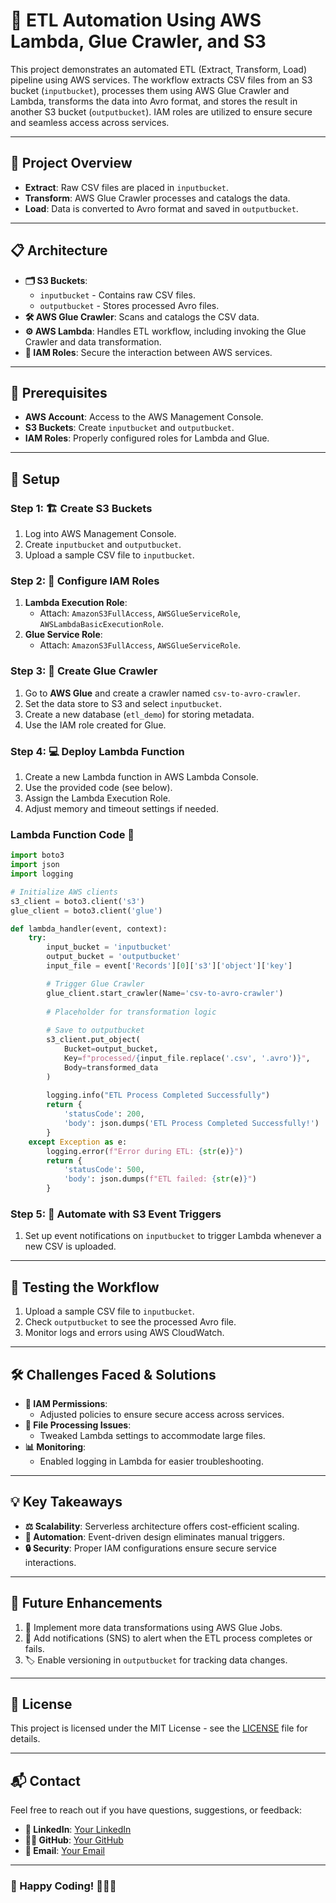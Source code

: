 # 🚀 ETL Automation Using AWS Lambda, Glue Crawler, and S3

This project demonstrates an automated ETL (Extract, Transform, Load) pipeline using AWS services. The workflow extracts CSV files from an S3 bucket (`inputbucket`), processes them using AWS Glue Crawler and Lambda, transforms the data into Avro format, and stores the result in another S3 bucket (`outputbucket`). IAM roles are utilized to ensure secure and seamless access across services.

---

## 🌟 Project Overview

- **Extract**: Raw CSV files are placed in `inputbucket`.
- **Transform**: AWS Glue Crawler processes and catalogs the data.
- **Load**: Data is converted to Avro format and saved in `outputbucket`.


---


## 📋 Architecture

- **🗂️ S3 Buckets**:
  - `inputbucket` - Contains raw CSV files.
  - `outputbucket` - Stores processed Avro files.
- **🛠️ AWS Glue Crawler**: Scans and catalogs the CSV data.
- **⚙️ AWS Lambda**: Handles ETL workflow, including invoking the Glue Crawler and data transformation.
- **🔐 IAM Roles**: Secure the interaction between AWS services.

---

## 🔧 Prerequisites

- **AWS Account**: Access to the AWS Management Console.
- **S3 Buckets**: Create `inputbucket` and `outputbucket`.
- **IAM Roles**: Properly configured roles for Lambda and Glue.

---

## 🚀 Setup

### Step 1: 🏗️ Create S3 Buckets

1. Log into AWS Management Console.
2. Create `inputbucket` and `outputbucket`.
3. Upload a sample CSV file to `inputbucket`.

### Step 2: 🔐 Configure IAM Roles

1. **Lambda Execution Role**:
   - Attach: `AmazonS3FullAccess`, `AWSGlueServiceRole`, `AWSLambdaBasicExecutionRole`.
2. **Glue Service Role**:
   - Attach: `AmazonS3FullAccess`, `AWSGlueServiceRole`.

### Step 3: 🔄 Create Glue Crawler

1. Go to **AWS Glue** and create a crawler named `csv-to-avro-crawler`.
2. Set the data store to S3 and select `inputbucket`.
3. Create a new database (`etl_demo`) for storing metadata.
4. Use the IAM role created for Glue.

### Step 4: 💻 Deploy Lambda Function

1. Create a new Lambda function in AWS Lambda Console.
2. Use the provided code (see below).
3. Assign the Lambda Execution Role.
4. Adjust memory and timeout settings if needed.

### Lambda Function Code 📄

```python
import boto3
import json
import logging

# Initialize AWS clients
s3_client = boto3.client('s3')
glue_client = boto3.client('glue')

def lambda_handler(event, context):
    try:
        input_bucket = 'inputbucket'
        output_bucket = 'outputbucket'
        input_file = event['Records'][0]['s3']['object']['key']

        # Trigger Glue Crawler
        glue_client.start_crawler(Name='csv-to-avro-crawler')
        
        # Placeholder for transformation logic
        
        # Save to outputbucket
        s3_client.put_object(
            Bucket=output_bucket,
            Key=f"processed/{input_file.replace('.csv', '.avro')}",
            Body=transformed_data
        )
        
        logging.info("ETL Process Completed Successfully")
        return {
            'statusCode': 200,
            'body': json.dumps('ETL Process Completed Successfully!')
        }
    except Exception as e:
        logging.error(f"Error during ETL: {str(e)}")
        return {
            'statusCode': 500,
            'body': json.dumps(f"ETL failed: {str(e)}")
        }
```
### Step 5: 🔄 Automate with S3 Event Triggers

1. Set up event notifications on `inputbucket` to trigger Lambda whenever a new CSV is uploaded.

---

## 🧪 Testing the Workflow

1. Upload a sample CSV file to `inputbucket`.
2. Check `outputbucket` to see the processed Avro file.
3. Monitor logs and errors using AWS CloudWatch.

---

## 🛠️ Challenges Faced & Solutions

- **🔐 IAM Permissions**:
  - Adjusted policies to ensure secure access across services.
- **📏 File Processing Issues**:
  - Tweaked Lambda settings to accommodate large files.
- **📊 Monitoring**:
  - Enabled logging in Lambda for easier troubleshooting.

---

## 💡 Key Takeaways

- **⚖️ Scalability**: Serverless architecture offers cost-efficient scaling.
- **🤖 Automation**: Event-driven design eliminates manual triggers.
- **🔒 Security**: Proper IAM configurations ensure secure service interactions.

---

## 🚀 Future Enhancements

1. 🔄 Implement more data transformations using AWS Glue Jobs.
2. 🔔 Add notifications (SNS) to alert when the ETL process completes or fails.
3. 🏷️ Enable versioning in `outputbucket` for tracking data changes.

---

## 📝 License

This project is licensed under the MIT License - see the [LICENSE](LICENSE) file for details.

---

## 📬 Contact

Feel free to reach out if you have questions, suggestions, or feedback:

- **💼 LinkedIn**: [Your LinkedIn](#)
- **👨‍💻 GitHub**: [Your GitHub](#)
- **📧 Email**: [Your Email](mailto:your-email@example.com)

---

### 🚀 Happy Coding! 🧑‍💻✨
